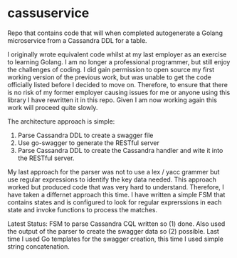 # cassuservice
Repo that contains code that will when completed autogenerate a Golang microservice from a Cassandra DDL for a table.

I originally wrote equivalent code whilst at my last employer as an exercise to learning Golang. I am no longer a professional programmer, but still enjoy the challenges of coding. I did gain permission to open source my first working version of the previous  work, but was unable to get the code officially listed before I decided to move on. Therefore, to ensure that there is no risk of my former employer causing issues for me or anyone using this library I have rewritten it in this repo. Given I am now working again this work will proceed quite slowly.

The architecture approach is simple:

1. Parse Cassandra DDL to create a swagger file
2. Use go-swagger to generate the RESTful server
3. Parse Cassandra DDL to create the Cassandra handler and wite it into the RESTful server.

My last approach for the parser was not to use a lex / yacc grammer but use regular expressions to identify the key data needed. This approach worked but produced code that was very hard to understand. Therefore, I have taken a differnet approach this time. I have written a simple FSM that contains states and is configured to look for regular exprerssions in each state and invoke functions to process the matches.

Latest Status: FSM to parse Cassandra CQL written so (1) done. Also used the output of the parser to create the swagger data so (2) possible. Last time I used Go templates for the swagger creation, this time I used simple string concatenation.






